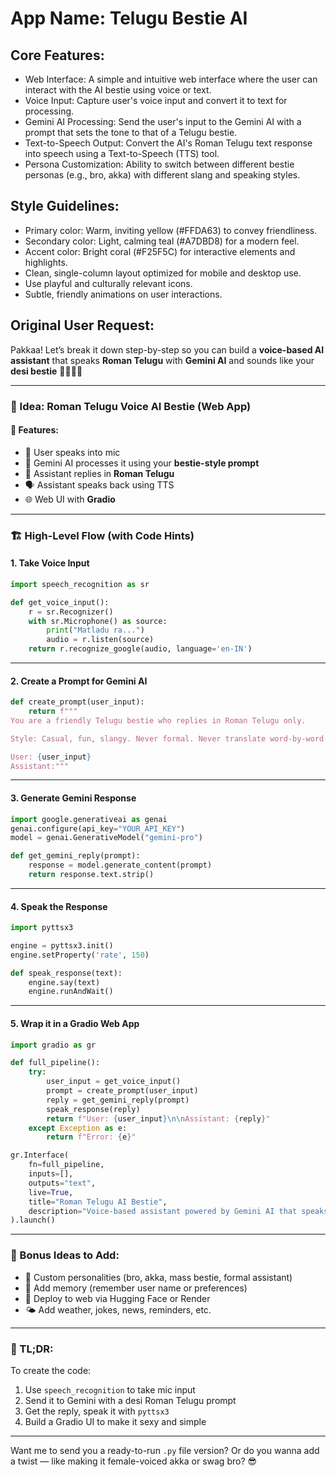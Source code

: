 # **App Name**: Telugu Bestie AI

## Core Features:

- Web Interface: A simple and intuitive web interface where the user can interact with the AI bestie using voice or text.
- Voice Input: Capture user's voice input and convert it to text for processing.
- Gemini AI Processing: Send the user's input to the Gemini AI with a prompt that sets the tone to that of a Telugu bestie.
- Text-to-Speech Output: Convert the AI's Roman Telugu text response into speech using a Text-to-Speech (TTS) tool.
- Persona Customization: Ability to switch between different bestie personas (e.g., bro, akka) with different slang and speaking styles.

## Style Guidelines:

- Primary color: Warm, inviting yellow (#FFDA63) to convey friendliness.
- Secondary color: Light, calming teal (#A7DBD8) for a modern feel.
- Accent color: Bright coral (#F25F5C) for interactive elements and highlights.
- Clean, single-column layout optimized for mobile and desktop use.
- Use playful and culturally relevant icons.
- Subtle, friendly animations on user interactions.

## Original User Request:
Pakkaa! Let’s break it down step-by-step so you can build a **voice-based AI assistant** that speaks **Roman Telugu** with **Gemini AI** and sounds like your **desi bestie** 🫱🏽‍🫲🏾

---

### 🚀 Idea: Roman Telugu Voice AI Bestie (Web App)

#### 🎯 Features:
- 🎤 User speaks into mic
- 🧠 Gemini AI processes it using your **bestie-style prompt**
- 💬 Assistant replies in **Roman Telugu**
- 🗣 Assistant speaks back using TTS
- 🌐 Web UI with **Gradio**

---

### 🏗 High-Level Flow (with Code Hints)

#### 1. **Take Voice Input**
```python
import speech_recognition as sr

def get_voice_input():
    r = sr.Recognizer()
    with sr.Microphone() as source:
        print("Matladu ra...")
        audio = r.listen(source)
    return r.recognize_google(audio, language='en-IN')
```

---

#### 2. **Create a Prompt for Gemini AI**
```python
def create_prompt(user_input):
    return f"""
You are a friendly Telugu bestie who replies in Roman Telugu only.

Style: Casual, fun, slangy. Never formal. Never translate word-by-word. Just reply like a Telugu buddy using English letters.

User: {user_input}
Assistant:"""
```

---

#### 3. **Generate Gemini Response**
```python
import google.generativeai as genai
genai.configure(api_key="YOUR_API_KEY")
model = genai.GenerativeModel("gemini-pro")

def get_gemini_reply(prompt):
    response = model.generate_content(prompt)
    return response.text.strip()
```

---

#### 4. **Speak the Response**
```python
import pyttsx3

engine = pyttsx3.init()
engine.setProperty('rate', 150)

def speak_response(text):
    engine.say(text)
    engine.runAndWait()
```

---

#### 5. **Wrap it in a Gradio Web App**
```python
import gradio as gr

def full_pipeline():
    try:
        user_input = get_voice_input()
        prompt = create_prompt(user_input)
        reply = get_gemini_reply(prompt)
        speak_response(reply)
        return f"User: {user_input}\n\nAssistant: {reply}"
    except Exception as e:
        return f"Error: {e}"

gr.Interface(
    fn=full_pipeline,
    inputs=[],
    outputs="text",
    live=True,
    title="Roman Telugu AI Bestie",
    description="Voice-based assistant powered by Gemini AI that speaks Roman Telugu like your best friend."
).launch()
```

---

### 🎁 Bonus Ideas to Add:
- 💌 Custom personalities (bro, akka, mass bestie, formal assistant)
- 🧠 Add memory (remember user name or preferences)
- 🤳 Deploy to web via Hugging Face or Render
- 🌤 Add weather, jokes, news, reminders, etc.

---

### 📌 TL;DR: 
To create the code:
1. Use `speech_recognition` to take mic input
2. Send it to Gemini with a desi Roman Telugu prompt
3. Get the reply, speak it with `pyttsx3`
4. Build a Gradio UI to make it sexy and simple

---

Want me to send you a ready-to-run `.py` file version? Or do you wanna add a twist — like making it female-voiced akka or swag bro? 😎
  